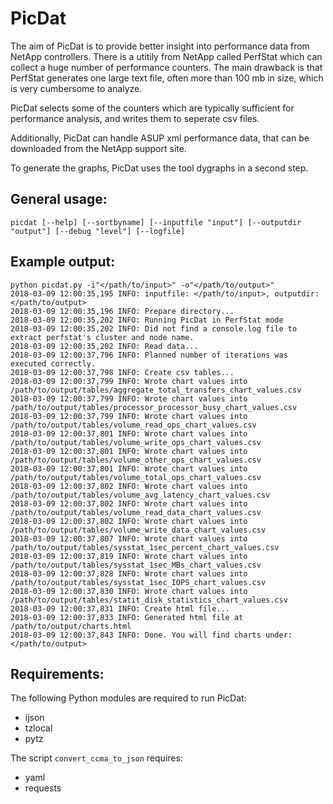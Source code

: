 # PicDat #

The aim of PicDat is to provide better insight into performance data from NetApp
controllers. There is a utitily from NetApp called PerfStat which can collect
a huge number of performance counters. The main drawback is that PerfStat
generates one large text file, often more than 100 mb in size, which is very
cumbersome to analyze.

PicDat selects some of the counters which are typically sufficient for
performance analysis, and writes them to seperate csv files.

Additionally, PicDat can handle ASUP xml performance data, that can be downloaded
from the NetApp support site.

To generate the graphs, PicDat uses the tool dygraphs in a second step.

## General usage: ##

````
picdat [--help] [--sortbyname] [--inputfile "input"] [--outputdir "output"] [--debug "level"] [--logfile]
````


## Example output: ##

````
python picdat.py -i"</path/to/input>" -o"</path/to/output>" 
2018-03-09 12:00:35,195 INFO: inputfile: </path/to/input>, outputdir: </path/to/output>
2018-03-09 12:00:35,196 INFO: Prepare directory...
2018-03-09 12:00:35,202 INFO: Running PicDat in PerfStat mode
2018-03-09 12:00:35,202 INFO: Did not find a console.log file to extract perfstat's cluster and node name.
2018-03-09 12:00:35,202 INFO: Read data...
2018-03-09 12:00:37,796 INFO: Planned number of iterations was executed correctly.
2018-03-09 12:00:37,798 INFO: Create csv tables...
2018-03-09 12:00:37,799 INFO: Wrote chart values into /path/to/output/tables/aggregate_total_transfers_chart_values.csv
2018-03-09 12:00:37,799 INFO: Wrote chart values into /path/to/output/tables/processor_processor_busy_chart_values.csv
2018-03-09 12:00:37,799 INFO: Wrote chart values into /path/to/output/tables/volume_read_ops_chart_values.csv
2018-03-09 12:00:37,801 INFO: Wrote chart values into /path/to/output/tables/volume_write_ops_chart_values.csv
2018-03-09 12:00:37,801 INFO: Wrote chart values into /path/to/output/tables/volume_other_ops_chart_values.csv
2018-03-09 12:00:37,801 INFO: Wrote chart values into /path/to/output/tables/volume_total_ops_chart_values.csv
2018-03-09 12:00:37,802 INFO: Wrote chart values into /path/to/output/tables/volume_avg_latency_chart_values.csv
2018-03-09 12:00:37,802 INFO: Wrote chart values into /path/to/output/tables/volume_read_data_chart_values.csv
2018-03-09 12:00:37,802 INFO: Wrote chart values into /path/to/output/tables/volume_write_data_chart_values.csv
2018-03-09 12:00:37,807 INFO: Wrote chart values into /path/to/output/tables/sysstat_1sec_percent_chart_values.csv
2018-03-09 12:00:37,819 INFO: Wrote chart values into /path/to/output/tables/sysstat_1sec_MBs_chart_values.csv
2018-03-09 12:00:37,828 INFO: Wrote chart values into /path/to/output/tables/sysstat_1sec_IOPS_chart_values.csv
2018-03-09 12:00:37,830 INFO: Wrote chart values into /path/to/output/tables/statit_disk_statistics_chart_values.csv
2018-03-09 12:00:37,831 INFO: Create html file...
2018-03-09 12:00:37,833 INFO: Generated html file at /path/to/output/charts.html
2018-03-09 12:00:37,843 INFO: Done. You will find charts under: </path/to/output>
````

## Requirements: ##

The following Python modules are required to run PicDat:

* ijson
* tzlocal
* pytz

The script `convert_ccma_to_json` requires:

* yaml
* requests

